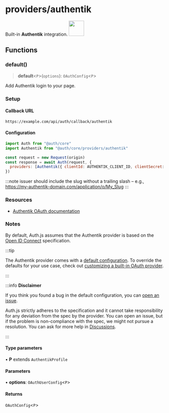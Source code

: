 # providers/authentik

<div style={{backgroundColor: "#fd4b2d", display: "flex", justifyContent: "space-between", color: "#fff", padding: 16}}>
<span>Built-in <b>Authentik</b> integration.</span>
<a href="https://goauthentik.io/">
  <img style={{display: "block"}} src="https://authjs.dev/img/providers/authentik.svg" height="48" width="48"/>
</a>
</div>

## Functions

### default()

> **default**\<`P`\>(`options`): `OAuthConfig`\<`P`\>

Add Authentik login to your page.

### Setup

#### Callback URL
```
https://example.com/api/auth/callback/authentik
```

#### Configuration
```js
import Auth from "@auth/core"
import Authentik from "@auth/core/providers/authentik"

const request = new Request(origin)
const response = await Auth(request, {
  providers: [Authentik({ clientId: AUTHENTIK_CLIENT_ID, clientSecret: AUTHENTIK_CLIENT_SECRET, issuer: AUTHENTIK_ISSUER })],
})
```

:::note
issuer should include the slug without a trailing slash – e.g., https://my-authentik-domain.com/application/o/My_Slug
:::

### Resources

 - [Authentik OAuth documentation](https://goauthentik.io/docs/providers/oauth2)

### Notes

By default, Auth.js assumes that the Authentik provider is
based on the [Open ID Connect](https://openid.net/specs/openid-connect-core-1_0.html) specification.

:::tip

The Authentik provider comes with a [default configuration](https://github.com/nextauthjs/next-auth/blob/main/packages/core/src/providers/authentik.ts).
To override the defaults for your use case, check out [customizing a built-in OAuth provider](https://authjs.dev/guides/providers/custom-provider#override-default-options).

:::

:::info **Disclaimer**

If you think you found a bug in the default configuration, you can [open an issue](https://authjs.dev/new/provider-issue).

Auth.js strictly adheres to the specification and it cannot take responsibility for any deviation from
the spec by the provider. You can open an issue, but if the problem is non-compliance with the spec,
we might not pursue a resolution. You can ask for more help in [Discussions](https://authjs.dev/new/github-discussions).

:::

#### Type parameters

• **P** extends `AuthentikProfile`

#### Parameters

• **options**: `OAuthUserConfig`\<`P`\>

#### Returns

`OAuthConfig`\<`P`\>
